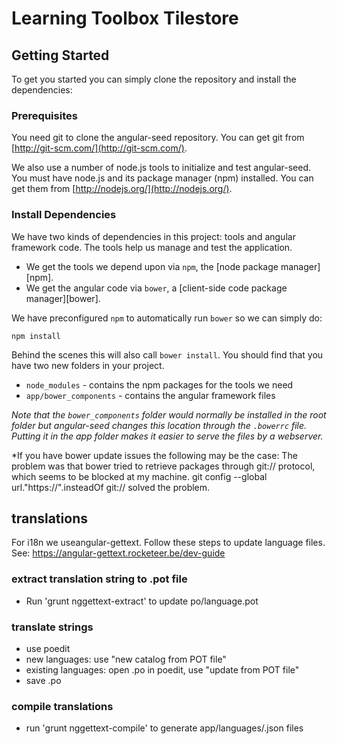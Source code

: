 # Learning Toolbox Tilestore


## Getting Started

To get you started you can simply clone the repository and install the dependencies:

### Prerequisites

You need git to clone the angular-seed repository. You can get git from
[http://git-scm.com/](http://git-scm.com/).

We also use a number of node.js tools to initialize and test angular-seed. You must have node.js and
its package manager (npm) installed.  You can get them from [http://nodejs.org/](http://nodejs.org/).

### Install Dependencies

We have two kinds of dependencies in this project: tools and angular framework code.  The tools help
us manage and test the application.

* We get the tools we depend upon via `npm`, the [node package manager][npm].
* We get the angular code via `bower`, a [client-side code package manager][bower].

We have preconfigured `npm` to automatically run `bower` so we can simply do:

```
npm install
```

Behind the scenes this will also call `bower install`.  You should find that you have two new
folders in your project.

* `node_modules` - contains the npm packages for the tools we need
* `app/bower_components` - contains the angular framework files

*Note that the `bower_components` folder would normally be installed in the root folder but
angular-seed changes this location through the `.bowerrc` file.  Putting it in the app folder makes
it easier to serve the files by a webserver.*

*If you have bower update issues the following may be the case:
The problem was that bower tried to retrieve packages through git:// protocol, which seems to be blocked at my machine.
git config --global url."https://".insteadOf git:// solved the problem.

## translations

For i18n we useangular-gettext. Follow these steps to update language files.
See: https://angular-gettext.rocketeer.be/dev-guide 

### extract translation string to .pot file

* Run 'grunt nggettext-extract' to update po/language.pot

### translate strings

* use poedit
* new languages: use "new catalog from POT file"
* existing languages: open <lang>.po in poedit, use "update from POT file"
* save <lang>.po

### compile translations

* run 'grunt nggettext-compile' to generate app/languages/<lang>.json files